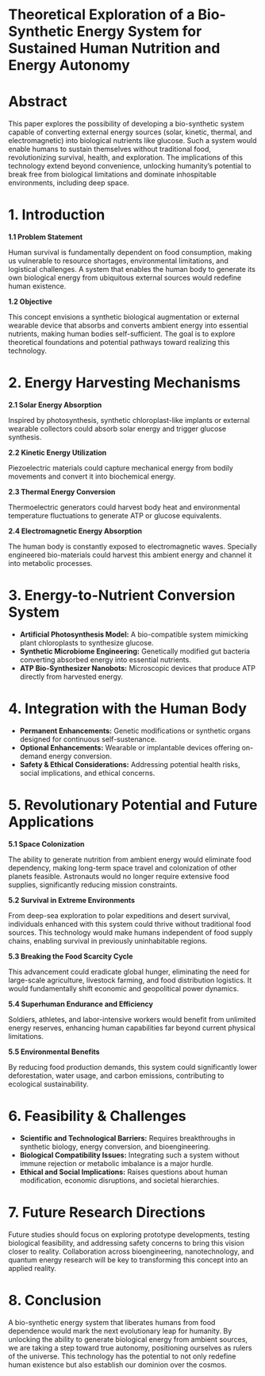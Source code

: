# Theoretical Exploration of a Bio-Synthetic Energy System for Sustained Human Nutrition and Energy Autonomy

# Abstract

This paper explores the possibility of developing a bio-synthetic system capable of converting external energy sources (solar, kinetic, thermal, and electromagnetic) into biological nutrients like glucose. Such a system would enable humans to sustain themselves without traditional food, revolutionizing survival, health, and exploration. The implications of this technology extend beyond convenience, unlocking humanity’s potential to break free from biological limitations and dominate inhospitable environments, including deep space.

# 1. Introduction

**1.1 Problem Statement**

Human survival is fundamentally dependent on food consumption, making us vulnerable to resource shortages, environmental limitations, and logistical challenges. A system that enables the human body to generate its own biological energy from ubiquitous external sources would redefine human existence.

**1.2 Objective**

This concept envisions a synthetic biological augmentation or external wearable device that absorbs and converts ambient energy into essential nutrients, making human bodies self-sufficient. The goal is to explore theoretical foundations and potential pathways toward realizing this technology.

# 2. Energy Harvesting Mechanisms

**2.1 Solar Energy Absorption**

Inspired by photosynthesis, synthetic chloroplast-like implants or external wearable collectors could absorb solar energy and trigger glucose synthesis.

**2.2 Kinetic Energy Utilization**

Piezoelectric materials could capture mechanical energy from bodily movements and convert it into biochemical energy.

**2.3 Thermal Energy Conversion**

Thermoelectric generators could harvest body heat and environmental temperature fluctuations to generate ATP or glucose equivalents.

**2.4 Electromagnetic Energy Absorption**

The human body is constantly exposed to electromagnetic waves. Specially engineered bio-materials could harvest this ambient energy and channel it into metabolic processes.

# 3. Energy-to-Nutrient Conversion System

* **Artificial Photosynthesis Model:** A bio-compatible system mimicking plant chloroplasts to synthesize glucose.
* **Synthetic Microbiome Engineering:** Genetically modified gut bacteria converting absorbed energy into essential nutrients.
* **ATP Bio-Synthesizer Nanobots:** Microscopic devices that produce ATP directly from harvested energy.

# 4. Integration with the Human Body

* **Permanent Enhancements:** Genetic modifications or synthetic organs designed for continuous self-sustenance.
* **Optional Enhancements:** Wearable or implantable devices offering on-demand energy conversion.
* **Safety & Ethical Considerations:** Addressing potential health risks, social implications, and ethical concerns.

# 5. Revolutionary Potential and Future Applications

**5.1 Space Colonization**

The ability to generate nutrition from ambient energy would eliminate food dependency, making long-term space travel and colonization of other planets feasible. Astronauts would no longer require extensive food supplies, significantly reducing mission constraints.

**5.2 Survival in Extreme Environments**

From deep-sea exploration to polar expeditions and desert survival, individuals enhanced with this system could thrive without traditional food sources. This technology would make humans independent of food supply chains, enabling survival in previously uninhabitable regions.

**5.3 Breaking the Food Scarcity Cycle**

This advancement could eradicate global hunger, eliminating the need for large-scale agriculture, livestock farming, and food distribution logistics. It would fundamentally shift economic and geopolitical power dynamics.

**5.4 Superhuman Endurance and Efficiency**

Soldiers, athletes, and labor-intensive workers would benefit from unlimited energy reserves, enhancing human capabilities far beyond current physical limitations.

**5.5 Environmental Benefits**

By reducing food production demands, this system could significantly lower deforestation, water usage, and carbon emissions, contributing to ecological sustainability.

# 6. Feasibility & Challenges

* **Scientific and Technological Barriers:** Requires breakthroughs in synthetic biology, energy conversion, and bioengineering.
* **Biological Compatibility Issues:** Integrating such a system without immune rejection or metabolic imbalance is a major hurdle.
* **Ethical and Social Implications:** Raises questions about human modification, economic disruptions, and societal hierarchies.

# 7. Future Research Directions

Future studies should focus on exploring prototype developments, testing biological feasibility, and addressing safety concerns to bring this vision closer to reality. Collaboration across bioengineering, nanotechnology, and quantum energy research will be key to transforming this concept into an applied reality.

# 8. Conclusion

A bio-synthetic energy system that liberates humans from food dependence would mark the next evolutionary leap for humanity. By unlocking the ability to generate biological energy from ambient sources, we are taking a step toward true autonomy, positioning ourselves as rulers of the universe. This technology has the potential to not only redefine human existence but also establish our dominion over the cosmos.
